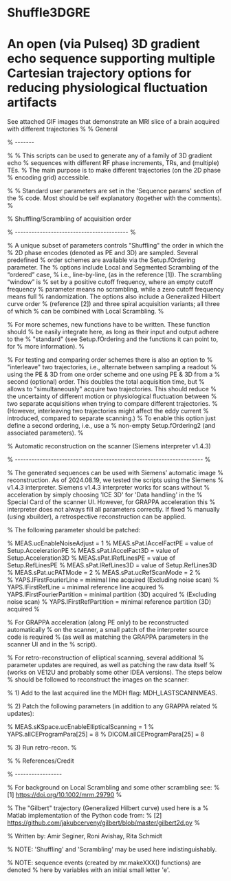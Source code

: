 # Shuffle3DGRE
An open (via Pulseq) 3D gradient echo sequence supporting multiple Cartesian trajectory options for reducing physiological fluctuation artifacts 
====================================================================
See attached GIF images that demonstrate an MRI slice of a brain acquired with different trajectories
% 
% General

% -------

%
% This scripts can be used to generate any of a family of 3D gradient echo
% sequences with different RF phase increments, TRs, and (multiple) TEs.
% The main purpose is to make different trajectories (on the 2D phase
% encoding grid) accessible.

%
% Standard user parameters are set in the 'Sequence params' section of the
% code. Most should be self explanatory (together with the comments).
%

% Shuffling/Scrambling of acquisition order

% -----------------------------------------
%

% A unique subset of parameters controls "Shuffling" the order in which the
% 2D phase encodes (denoted as PE and 3D) are sampled. Several predefined
% order schemes are available via the Setup.fOrdering parameter. The
% options include Local and Segmented Scrambling of the “ordered” case,
% i.e., line-by-line, (as in the reference [1]). The scrambling “window” is
% set by a positive cutoff frequency, where an empty cutoff frequency
% parameter means no scrambling, while a zero cutoff frequency means full
% randomization. The options also include a Generalized Hilbert curve order
% (reference [2]) and three spiral acquisition variants; all three of which
% can be combined with Local Scrambling.
%

% For more schemes, new functions have to be written. These function should
% be easily integrate here, as long as their input and output adhere to the
% "standard" (see Setup.fOrdering and the functions it can point to, for
% more information).
%

% For testing and comparing order schemes there is also an option to
% "interleave" two trajectories, i.e., alternate between sampling a readout
% using the PE & 3D from one order scheme and one using PE & 3D from a
% second (optional) order. This doubles the total acquisition time, but
% allows to "simultaneously" acquire two trajectories. This should reduce
% the uncertainty of different motion or physiological fluctuation between
% two separate acquisitions when trying to compare different trajectories.
% (However, interleaving two trajectories might affect the eddy current
% introduced, compared to separate scanning.)
% To enable this option just define a second ordering, i.e., use a
% non-empty Setup.fOrdering2 (and associated parameters).
%

% Automatic reconstruction on the scanner (Siemens interpreter v1.4.3)

% --------------------------------------------------------------------
%

% The generated sequences can be used with Siemens’ automatic image
% reconstruction. As of 2024.08.19, we tested the scripts using the Siemens
% v1.4.3 interpreter. Siemens v1.4.3 interpreter works for scans without
% acceleration by simply choosing 'ICE 3D' for 'Data handling' in the
% Special Card of the scanner UI.  However, for GRAPPA acceleration this
% interpreter does not always fill all parameters correctly. If fixed
% manually (using xbuilder), a retrospective reconstruction can be applied.

% The following parameter should be patched:

%   MEAS.ucEnableNoiseAdjust = 1
%   MEAS.sPat.lAccelFactPE   = value of Setup.AccelerationPE
%   MEAS.sPat.lAccelFact3D   = value of Setup.Acceleration3D
%   MEAS.sPat.lRefLinesPE    = value of Setup.RefLinesPE
%   MEAS.sPat.lRefLines3D    = value of Setup.RefLines3D
%   MEAS.sPat.ucPATMode      = 2
%   MEAS.sPat.ucRefScanMode  = 2
%   
%   YAPS.lFirstFourierLine      = minimal line acquired (Excluding noise scan)
%   YAPS.lFirstRefLine          = minimal reference line acquired
%   YAPS.lFirstFourierPartition = minimal partition (3D) acquired 
%                                 (Excluding noise scan)
%   YAPS.lFirstRefPartition     = minimal reference partition (3D) acquired
%

% For GRAPPA acceleration (along PE only) to be reconstructed automatically
% on the scanner, a small patch of the interpreter source code is required
% (as well as matching the GRAPPA parameters in the scanner UI and in the
% script). 

% For retro-reconstruction of elliptical scanning, several additional
% parameter updates are required, as well as patching the raw data itself
% (works on VE12U and probably some other IDEA versions). The steps below
% should be followed to reconstruct the images on the scanner:

% 1) Add to the last acquired line the MDH flag: MDH_LASTSCANINMEAS.

% 2) Patch the following parameters (in addition to any GRAPPA related
%    updates):

%      MEAS.sKSpace.ucEnableEllipticalScanning = 1
%      YAPS.alICEProgramPara[25]  = 8
%      DICOM.alICEProgramPara[25] = 8

% 3) Run retro-recon.
%

%
% References/Credit

% -----------------

% For background on Local Scrambling and some other scrambling see:
% [1]  https://doi.org/10.1002/mrm.29790
%

% The "Gilbert" trajectory (Generalized Hilbert curve) used here is a
% Matlab implementation of the Python code from:
% [2] https://github.com/jakubcerveny/gilbert/blob/master/gilbert2d.py
%

% Written by: Amir Seginer, Roni Avishay, Rita Schmidt

	
% NOTE: 'Shuffling' and 'Scrambling' may be used here indistinguishably.
 
% NOTE: sequence events (created by mr.makeXXX() functions) are denoted
%       here by variables with an initial small letter 'e'.

